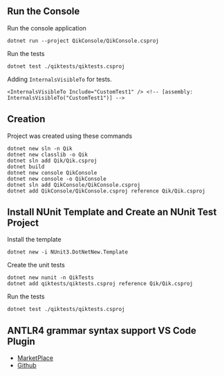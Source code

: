 
## Run the Console
Run the console application
```
dotnet run --project QikConsole/QikConsole.csproj
```
Run the tests
```
dotnet test ./qiktests/qiktests.csproj
```
Adding `InternalsVisibleTo` for tests.
```
<InternalsVisibleTo Include="CustomTest1" /> <!-- [assembly: InternalsVisibleTo("CustomTest1")] -->
```

## Creation
Project was created using these commands

```
dotnet new sln -n Qik
dotnet new classlib -o Qik
dotnet sln add Qik/Qik.csproj
dotnet build
dotnet new console QikConsole
dotnet new console -o QikConsole
dotnet sln add QikConsole/QikConsole.csproj
dotnet add QikConsole/QikConsole.csproj reference Qik/Qik.csproj
```
## Install NUnit Template and Create an NUnit Test Project
Install the template
```
dotnet new -i NUnit3.DotNetNew.Template
```
Create the unit tests
```
dotnet new nunit -n QikTests
dotnet add qiktests/qiktests.csproj reference Qik/Qik.csproj
```
Run the tests
```
dotnet test ./qiktests/qiktests.csproj
```

## ANTLR4 grammar syntax support VS Code Plugin

- [MarketPlace](https://marketplace.visualstudio.com/items?itemName=mike-lischke.vscode-antlr4&ssr=false#qna)
- [Github](https://github.com/mike-lischke/vscode-antlr4)